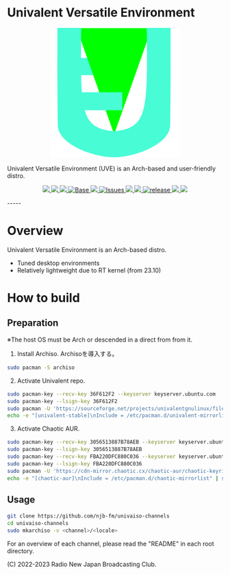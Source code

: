 # Univalent Versatile Environment

<p align="center">
    <img src="img/univalent.svg">
</p>

Univalent Versatile Environment (UVE) is an Arch-based and user-friendly distro.

<p align="center">
    <a href="https://njb-fm.github.io/">
        <img src="https://img.shields.io/badge/Developer-RadioNewJapan-blue?style=flat-square">
    </a>
    <a href="https://osdn.net/projects/univalentgnulinux/">
        <img src="https://img.shields.io/badge/Maintained%3F-Yes-green?style=flat-square">
    </a>
    <a href="../LICENSE">
        <img src="https://img.shields.io/github/license/njb-fm/univalent?style=flat-square">
    </a>
    <a href="https://www.archlinux.org/">
        <img src="https://img.shields.io/badge/BASE-Arch%20Linux-blue?style=flat-square&logo=arch-linux" alt="Base">
    </a>
    <a href="https://github.com/njb-fm/univalent/actions">
        <img src="https://img.shields.io/github/workflow/status/njb-fm/univalent/ShellCheck%20CL?style=flat-square">
    </a>
    <a href="https://github.com/njb-fm/univalent/issues">
        <img src="https://img.shields.io/github/issues/njb-fm/univalent?color=violet&style=flat-square&logo=github" alt="Issues">
    </a>
    <a href="https://github.com/njb-fm/univalent/stargazers">
        <img src="https://img.shields.io/github/stars/njb-fm/univalent?color=yellow&style=flat-square&logo=github">
    </a>
    <a href="https://github.com/njb-fm/univalent/network/members">
        <img src="https://img.shields.io/github/forks/njb-fm/univalent?style=flat-square">
    </a>
    <a href="https://github.com/njb-fm/univalent/releases">
        <img src="https://img.shields.io/github/v/release/njb-fm/univalent?color=blue&include_prereleases&style=flat-square" alt="release">
    </a>
    <a href="https://github.com/njb-fm/univalent/commits/">
        <img src="https://img.shields.io/github/last-commit/njb-fm/univalent?style=flat-square">
    </a>
    <a href="https://github.com/njb-fm/univalent/">
        <img src="https://img.shields.io/github/repo-size/njb-fm/univalent?style=flat-square">
    </a>
</p>
-----

# Overview
Univalent Versatile Environment is an Arch-based distro.

* Tuned desktop environments
* Relatively lightweight due to RT kernel (from 23.10)

# How to build
## Preparation
※The host OS must be Arch or descended in a direct from from it.

1. Install Archiso. Archisoを導入する。
```bash
sudo pacman -S archiso
```

2. Activate Univalent repo.
```bash
sudo pacman-key --recv-key 36F612F2 --keyserver keyserver.ubuntu.com
sudo pacman-key --lsign-key 36F612F2
sudo pacman -U 'https://sourceforge.net/projects/univalentgnulinux/files/repo/univalent-stable/univalent-keyring-20230723-1-any.pkg.tar.zst' 'https://sourceforge.net/projects/univalentgnulinux/files/repo/univalent-stable/univalent-mirrorlist-20221215-1-any.pkg.tar.zst'
echo -e "[univalent-stable]\nInclude = /etc/pacman.d/univalent-mirrorlist]" | sudo tee -a /etc/pacman.conf
```

3. Activate Chaotic AUR.
```bash
sudo pacman-key --recv-key 3056513887B78AEB --keyserver keyserver.ubuntu.com
sudo pacman-key --lsign-key 3056513887B78AEB
sudo pacman-key --recv-key FBA220DFC880C036 --keyserver keyserver.ubuntu.com
sudo pacman-key --lsign-key FBA220DFC880C036
sudo pacman -U 'https://cdn-mirror.chaotic.cx/chaotic-aur/chaotic-keyring.pkg.tar.zst' 'https://cdn-mirror.chaotic.cx/chaotic-aur/chaotic-mirrorlist.pkg.tar.zst'
echo -e "[chaotic-aur]\nInclude = /etc/pacman.d/chaotic-mirrorlist" | sudo tee -a /etc/pacman.conf
```

## Usage
```bash
git clone https://github.com/njb-fm/univaiso-channels
cd univaiso-channels
sudo mkarchiso -v <channel>/<locale>
```

For an overview of each channel, please read the "README" in each root directory.

(C) 2022-2023 Radio New Japan Broadcasting Club.
